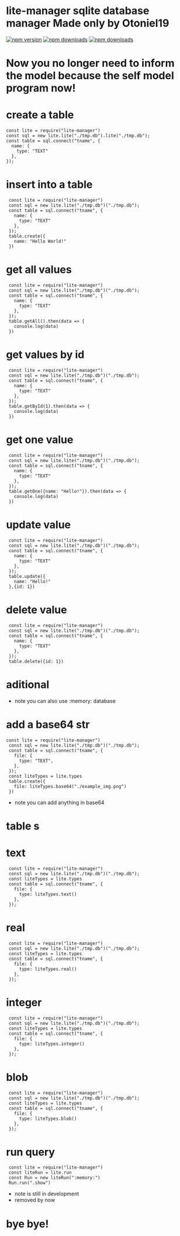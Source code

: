 # lite-manager sqlite database manager Made only by Otoniel19

[![npm version](https://img.shields.io/npm/v/lite-manager.svg?style=flat-square)](https://www.npmjs.com/package/lite-manager)
[![npm downloads](https://img.shields.io/npm/dm/lite-manager.svg?style=flat-square)](https://www.npmjs.com/package/lite-manager)
[![npm downloads](https://img.shields.io/npm/dw/lite-manager.svg?style=flat-square)](https://www.npmjs.com/package/lite-manager)

# Now you no longer need to inform the model because the self model program now!
# create a table 
```
const lite = require("lite-manager")
const sql = new lite.lite("./tmp.db").lite("./tmp.db");
const table = sql.connect("tname", {
  name: {
    type: "TEXT"
  },
});
````
# insert into a table
```
 const lite = require("lite-manager")
 const sql = new lite.lite("./tmp.db")("./tmp.db");
 const table = sql.connect("tname", {
   name: {
     type: "TEXT"
   },
 });
 table.create({
   name: "Hello World!"
 })
```
# get all values
```
 const lite = require("lite-manager")
 const sql = new lite.lite("./tmp.db")("./tmp.db");
 const table = sql.connect("tname", {
   name: {
     type: "TEXT"
   },
 });
 table.getAll().then(data => {
   console.log(data)
 })
```
# get values by id
```
 const lite = require("lite-manager")
 const sql = new lite.lite("./tmp.db")("./tmp.db");
 const table = sql.connect("tname", {
   name: {
     type: "TEXT"
   },
 });
 table.getById(1).then(data => {
   console.log(data)
 })
```
# get one value
```
 const lite = require("lite-manager")
 const sql = new lite.lite("./tmp.db")("./tmp.db");
 const table = sql.connect("tname", {
   name: {
     type: "TEXT"
   },
 });
 table.getOne({name: "Hello!"}).then(data => {
   console.log(data)
 })
```
# update value
```
 const lite = require("lite-manager")
 const sql = new lite.lite("./tmp.db")("./tmp.db");
 const table = sql.connect("tname", {
   name: {
     type: "TEXT"
   },
 });
 table.update({
   name: "Hello!"
 },{id: 1})
```
# delete value
```
 const lite = require("lite-manager")
 const sql = new lite.lite("./tmp.db")("./tmp.db");
 const table = sql.connect("tname", {
   name: {
     type: "TEXT"
   },
 });
 table.delete({id: 1})
```
# aditional

* note you can also use :memory: database

# add a base64 str
```
const lite = require("lite-manager")
 const sql = new lite.lite("./tmp.db")("./tmp.db");
 const table = sql.connect("tname", {
   file: {
     type: "TEXT",
   },
 });
 const liteTypes = lite.types
 table.create({
   file: liteTypes.base64("./example_img.png")
 })
```
* note you can add anything in base64

# table s

# text
```
 const lite = require("lite-manager")
 const sql = new lite.lite("./tmp.db")("./tmp.db");
 const liteTypes = lite.types
 const table = sql.connect("tname", {
   file: {
     type: liteTypes.text()
   },
 });
```
# real
```
 const lite = require("lite-manager")
 const sql = new lite.lite("./tmp.db")("./tmp.db");
 const liteTypes = lite.types
 const table = sql.connect("tname", {
   file: {
     type: liteTypes.real()
   },
 });
```
# integer
```
 const lite = require("lite-manager")
 const sql = new lite.lite("./tmp.db")("./tmp.db");
 const liteTypes = lite.types
 const table = sql.connect("tname", {
   file: {
     type: liteTypes.integer()
   },
 });
```
# blob
```
 const lite = require("lite-manager")
 const sql = new lite.lite("./tmp.db")("./tmp.db");
 const liteTypes = lite.types
 const table = sql.connect("tname", {
   file: {
     type: liteTypes.blob()
   },
 });
```
# run query
```
 const lite = require("lite-manager")
 const liteRun = lite.run
 const Run = new liteRun(":memory:")
 Run.run(".show")
```
* note is still in development
* removed by now

# bye bye!
